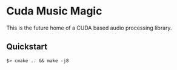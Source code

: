 # Cuda Music Magic

This is the future home of a CUDA based audio processing library.

<!--
[Weblog](http://cjhanks.name/cmm-blog.html)
-->


## Quickstart

```
$> cmake .. && make -j8
```

